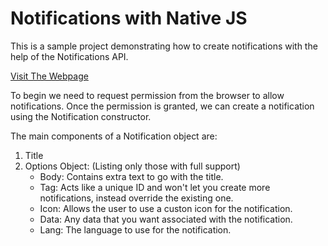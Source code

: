 # Notifications with Native JS

This is a sample project demonstrating how to create notifications with the help of the Notifications API.

<a href="https://jolterix20.github.io/js-notifications/" target="_blank">Visit The Webpage</a>

To begin we need to request permission from the browser to allow notifications.
Once the permission is granted, we can create a notification using the Notification constructor.

The main components of a Notification object are:

1. Title
2. Options Object: (Listing only those with full support)
    - Body: Contains extra text to go with the title.
    - Tag: Acts like a unique ID and won't let you create more notifications, instead override the existing one.
    - Icon: Allows the user to use a custon icon for the notification.
    - Data: Any data that you want associated with the notification.
    - Lang: The language to use for the notification.
